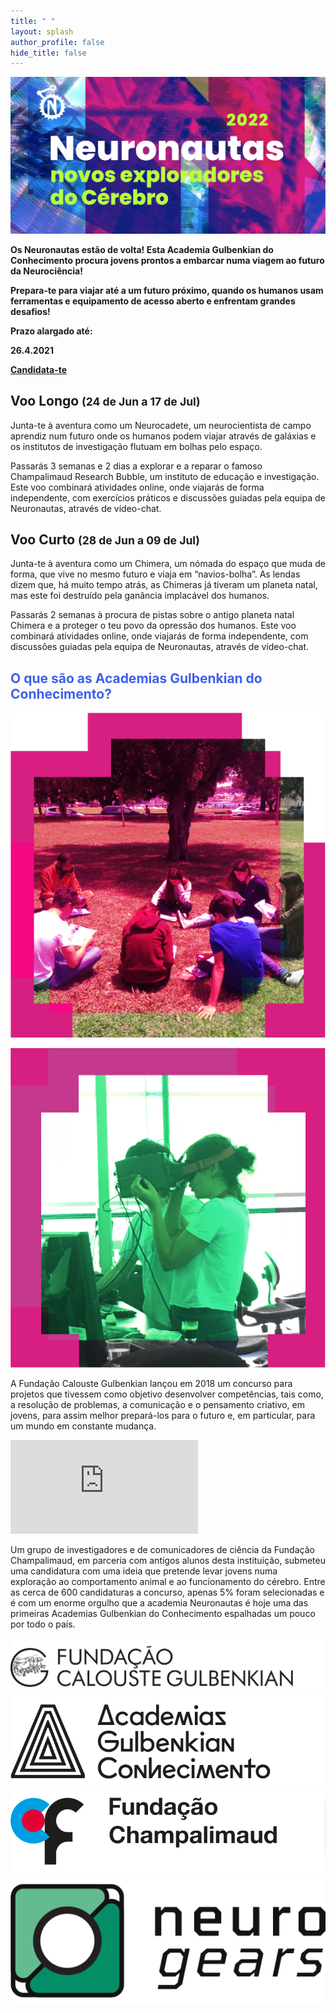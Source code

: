 ```yaml
---
title: " "
layout: splash
author_profile: false
hide_title: false
---
```


<div class="splash-header-Blue">
  <div class="splash-image-large"> 
    <img src="/assets/images/2022NeuronautasSiteBanner.svg" />
    <br/>
  </div>
  <p> </p>
  <div class="splash-block-main">
    <p class = "ex1"><strong>Os <span class="blue-font">Neuronautas</span> estão de volta! Esta Academia Gulbenkian do Conhecimento procura jovens prontos a embarcar numa viagem ao futuro da Neurociência!</strong></p> 
    <p><strong>Prepara-te para viajar até a um futuro próximo, quando os humanos usam ferramentas e equipamento de acesso aberto e enfrentam grandes desafios!</strong></p>
    <p> </p>
    <b><span class="blue-font">Prazo alargado até:</span></b>
    <p><strong>26.4.2021</strong></p>
    <div class="splash-block-pink">
      <strong><b><p class="ex2"><a  class = "ex1" href="https://forms.gle/9sbZ72REQVdrwMeR8">Candidata-te</a></p></b></strong>
    </div>
  </div>
  <div class="splash-block">
    <h2>Voo Longo <small>(24 de Jun a 17 de Jul)</small></h2>
    <p> Junta-te à aventura como um Neurocadete, um neurocientista de campo aprendiz num futuro onde os humanos podem viajar através de galáxias e os institutos de investigação flutuam em bolhas pelo espaço.</p>
    <p>Passarás 3 semanas e 2 dias a explorar e a reparar o famoso Champalimaud Research Bubble, um instituto de educação e investigação. Este voo combinará atividades online, onde viajarás de forma independente, com exercícios práticos e discussões guiadas pela equipa de Neuronautas, através de vídeo-chat.</p>
  </div>
  <div class="splash-block">
    <h2>Voo Curto <small>(28 de Jun a 09 de Jul)</small></h2>
    <p>Junta-te à aventura como um Chimera, um nómada do espaço que muda de forma, que vive no mesmo futuro e viaja em “navios-bolha”. As lendas dizem que, há muito tempo atrás, as Chimeras já tiveram um planeta natal, mas este foi destruído pela ganância implacável dos humanos.</p><p>Passarás 2 semanas à procura de pistas sobre o antigo planeta natal Chimera e a proteger o teu povo da opressão dos humanos. Este voo combinará atividades online, onde viajarás de forma independente, com discussões guiadas pela equipa de Neuronautas, através de vídeo-chat.</p>
  </div> 
</div>
<div class="splash-header">
  <div class="splash-block"></div>
  <div class="splash-block">
    <span style="color:#3e5fed"><h2>O que são as Academias Gulbenkian do Conhecimento?</h2></span>
  </div>
</div>
<div class="splash-header-Pink">
    <div class="splash-imageTop">  
    <img src="/assets/images/photoRed.png" />
    <p></p>
    <img src="/assets/images/photoGreen.png" />
  </div>
  <div class="splash-block"> 
    <p>A Fundação Calouste Gulbenkian lançou em 2018 um concurso para projetos que tivessem como objetivo desenvolver competências, tais como, a resolução de problemas, a comunicação e o pensamento criativo, em jovens, para assim melhor prepará-los para o futuro e, em particular, para um mundo em constante mudança.</p>
    <iframe src="https://www.youtube.com/embed/FRCwWx-dlZE"  frameborder="0"> </iframe>
    <p></p><p>Um grupo de investigadores e de comunicadores de ciência da Fundação Champalimaud, em parceria com antigos alunos desta instituição, submeteu uma candidatura com uma ideia que pretende levar jovens numa exploração ao comportamento animal e ao funcionamento do cérebro. Entre as cerca de 600 candidaturas a concurso, apenas 5% foram selecionadas e é com um enorme orgulho que a academia Neuronautas é hoje uma das primeiras Academias Gulbenkian do Conhecimento espalhadas um pouco por todo o país.</p>
    <!-- <div class="splash-header-Pink">
      <div class="splash-block">
        <p class="small">Informações sobre este programa</p><p class="small"><a  class = "ex1" href="https://gulbenkian.pt/academias/">Academias Gulbenkian</a></p>
      </div>
      <div class="splash-block">
        <p class="small">Espreitar os Neuronautas </p><p class="small"><a  class = "ex1" href="https://gulbenkian.pt/academias/videos/fundacao-champalimaud/">Academia Neuronautas</a></p>
      </div>
    </div> -->
  </div>
</div>
<div class="splash-header" > 
  <div class="splash-image-Calouste">  
      <!-- <img src="/assets/images/Logos.svg" /> -->
      <a href="https://gulbenkian.pt/"><img src="/assets/images/FundCaloustrGulbenkian.svg"/></a>
  </div>
  <div class="splash-image-Academia">
      <a href="https://gulbenkian.pt/academias/"><img src="/assets/images/AcademiasGulbenkianConhecimento.svg" /></a>
  </div>
  <div class="splash-image-Champalimaud">
      <a href="https://www.fchampalimaud.org/"><img src="/assets/images/FundacaoChampalimaud.svg" /></a>
  </div>
  <div class="splash-image-Neurogears">
      <a href="https://neurogears.org/"><img src="/assets/images/NeuroGears.svg" /></a>
  </div>
</div>

